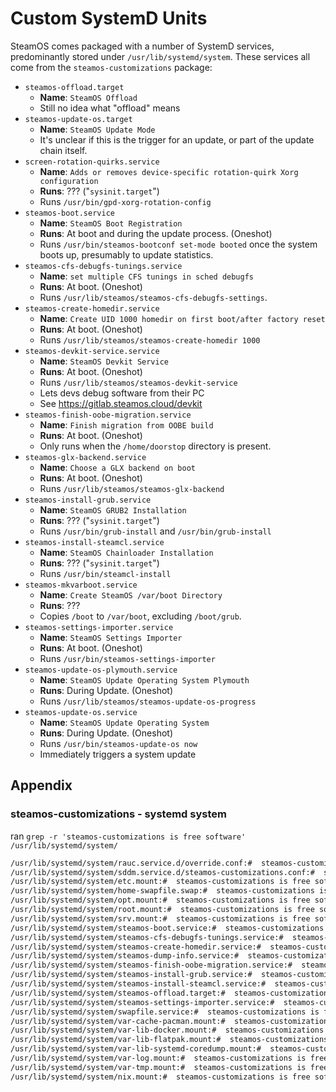 # Custom SystemD Units

SteamOS comes packaged with a number of SystemD services, predominantly stored under `/usr/lib/systemd/system`. These services all come from the `steamos-customizations` package:

* `steamos-offload.target`
  * **Name**: `SteamOS Offload`
  * Still no idea what "offload" means
* `steamos-update-os.target`
  * **Name**: `SteamOS Update Mode`
  * It's unclear if this is the trigger for an update, or part of the update chain itself.
* `screen-rotation-quirks.service`
  * **Name**: `Adds or removes device-specific rotation-quirk Xorg configuration`
  * **Runs**: ??? ("`sysinit.target`")
  * Runs `/usr/bin/gpd-xorg-rotation-config`
* `steamos-boot.service`
  * **Name**: `SteamOS Boot Registration`
  * **Runs**: At boot and during the update process. (Oneshot)
  * Runs `/usr/bin/steamos-bootconf set-mode booted` once the system boots up, presumably to update statistics.
* `steamos-cfs-debugfs-tunings.service`
  * **Name**: `set multiple CFS tunings in sched debugfs`
  * **Runs**: At boot. (Oneshot)
  * Runs `/usr/lib/steamos/steamos-cfs-debugfs-settings`.
* `steamos-create-homedir.service`
  * **Name**: `Create UID 1000 homedir on first boot/after factory reset`
  * **Runs**: At boot. (Oneshot)
  * Runs `/usr/lib/steamos/steamos-create-homedir 1000`
* `steamos-devkit-service.service`
  * **Name**: `SteamOS Devkit Service`
  * **Runs**: At boot. (Oneshot)
  * Runs `/usr/lib/steamos/steamos-devkit-service`
  * Lets devs debug software from their PC
  * See https://gitlab.steamos.cloud/devkit
* `steamos-finish-oobe-migration.service`
  * **Name**: `Finish migration from OOBE build`
  * **Runs**: At boot. (Oneshot)
  * Only runs when the `/home/doorstop` directory is present.
* `steamos-glx-backend.service`
  * **Name**: `Choose a GLX backend on boot`
  * **Runs**: At boot. (Oneshot)
  * Runs `/usr/lib/steamos/steamos-glx-backend`
* `steamos-install-grub.service`
  * **Name**: `SteamOS GRUB2 Installation`
  * **Runs**: ??? ("`sysinit.target`")
  * Runs `/usr/bin/grub-install` and `/usr/bin/grub-install`
* `steamos-install-steamcl.service`
  * **Name**: `SteamOS Chainloader Installation`
  * **Runs**: ??? ("`sysinit.target`")
  * Runs `/usr/bin/steamcl-install`
* `steamos-mkvarboot.service`
  * **Name**: `Create SteamOS /var/boot Directory`
  * **Runs**: ???
  * Copies `/boot` to `/var/boot`, excluding `/boot/grub`.
* `steamos-settings-importer.service`
  * **Name**: `SteamOS Settings Importer`
  * **Runs**: At boot. (Oneshot)
  * Runs `/usr/bin/steamos-settings-importer`
* `steamos-update-os-plymouth.service`
  * **Name**: `SteamOS Update Operating System Plymouth`
  * **Runs**: During Update. (Oneshot)
  * Runs `/usr/lib/steamos/steamos-update-os-progress`
* `steamos-update-os.service`
  * **Name**: `SteamOS Update Operating System`
  * **Runs**: During Update. (Oneshot)
  * Runs `/usr/bin/steamos-update-os now`
  * Immediately triggers a system update

## Appendix

### steamos-customizations - systemd system

ran `grep -r 'steamos-customizations is free software' /usr/lib/systemd/system/`

```bash
/usr/lib/systemd/system/rauc.service.d/override.conf:#  steamos-customizations is free software; you can redistribute it and/or
/usr/lib/systemd/system/sddm.service.d/steamos-customizations.conf:#  steamos-customizations is free software; you can redistribute it and/or
/usr/lib/systemd/system/etc.mount:#  steamos-customizations is free software; you can redistribute it and/or
/usr/lib/systemd/system/home-swapfile.swap:#  steamos-customizations is free software; you can redistribute it and/or
/usr/lib/systemd/system/opt.mount:#  steamos-customizations is free software; you can redistribute it and/or
/usr/lib/systemd/system/root.mount:#  steamos-customizations is free software; you can redistribute it and/or
/usr/lib/systemd/system/srv.mount:#  steamos-customizations is free software; you can redistribute it and/or
/usr/lib/systemd/system/steamos-boot.service:#  steamos-customizations is free software; you can redistribute it and/or
/usr/lib/systemd/system/steamos-cfs-debugfs-tunings.service:#  steamos-customizations is free software; you can redistribute it and/or
/usr/lib/systemd/system/steamos-create-homedir.service:#  steamos-customizations is free software; you can redistribute it and/or
/usr/lib/systemd/system/steamos-dump-info.service:#  steamos-customizations is free software; you can redistribute it and/or
/usr/lib/systemd/system/steamos-finish-oobe-migration.service:#  steamos-customizations is free software; you can redistribute it and/or
/usr/lib/systemd/system/steamos-install-grub.service:#  steamos-customizations is free software; you can redistribute it and/or
/usr/lib/systemd/system/steamos-install-steamcl.service:#  steamos-customizations is free software; you can redistribute it and/or
/usr/lib/systemd/system/steamos-offload.target:#  steamos-customizations is free software; you can redistribute it and/or
/usr/lib/systemd/system/steamos-settings-importer.service:#  steamos-customizations is free software; you can redistribute it and/or modify
/usr/lib/systemd/system/swapfile.service:#  steamos-customizations is free software; you can redistribute it and/or
/usr/lib/systemd/system/var-cache-pacman.mount:#  steamos-customizations is free software; you can redistribute it and/or
/usr/lib/systemd/system/var-lib-docker.mount:#  steamos-customizations is free software; you can redistribute it and/or
/usr/lib/systemd/system/var-lib-flatpak.mount:#  steamos-customizations is free software; you can redistribute it and/or
/usr/lib/systemd/system/var-lib-systemd-coredump.mount:#  steamos-customizations is free software; you can redistribute it and/or
/usr/lib/systemd/system/var-log.mount:#  steamos-customizations is free software; you can redistribute it and/or
/usr/lib/systemd/system/var-tmp.mount:#  steamos-customizations is free software; you can redistribute it and/or
/usr/lib/systemd/system/nix.mount:#  steamos-customizations is free software; you can redistribute it and/or

```
